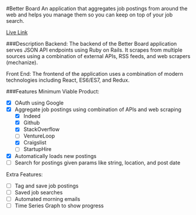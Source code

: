 #Better Board
An application that aggregates job postings from around the web and helps you manage them so you can keep on top of your job search.

[Live Link](http://www.danielng.me/better_board_app)

###Description
Backend:
The backend of the Better Board application serves JSON API endpoints using Ruby on Rails. It scrapes from multiple sources using a combination of external APIs, RSS feeds, and web scrapers (mechanize).

Front End:
The frontend of the application uses a combination of modern technologies including React, ES6/ES7, and Redux.


###Features
Minimum Viable Product:
- [x] OAuth using Google
- [x] Aggregate job postings using combination of APIs and web scraping
  - [x] Indeed
  - [x] Github
  - [x] StackOverflow
  - [ ] VentureLoop
  - [x] Craigslist
  - [ ] StartupHire
- [x] Automatically loads new postings
- [ ] Search for postings given params like string, location, and post date

Extra Features:
- [ ] Tag and save job postings
- [ ] Saved job searches
- [ ] Automated morning emails
- [ ] Time Series Graph to show progress
